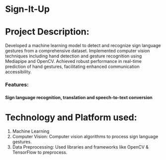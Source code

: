 # Sign-It-Up


# Project Description:
Developed a machine learning model to detect and recognize sign language gestures from a comprehensive dataset. Implemented computer vision techniques including hand detection and gesture recognition using Mediapipe and OpenCV. Achieved robust performance in real-time prediction of hand gestures, facilitating enhanced communication accessibility. <br>
<h3> Features: <h3/> <h4>Sign language recognition, translation and speech-to-text conversion </h4>

# Technology and Platform used:
1) Machine Learning
2) Computer Vision: Computer vision algorithms to process sign language gestures.
4) Data Preprocessing: Used libraries and frameworks like OpenCV & TensorFlow to preprocess.

